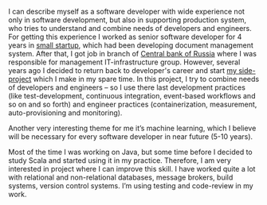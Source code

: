 I can describe myself as a software developer with wide experience not only in software development, but also in supporting production system, who tries to understand and combine needs of developers and engineers. For getting this experience I worked as senior software developer for 4 years in [small startup](http://www.magnetosoft.ru), which had been developing document management system. After that, I got job in branch of [Central bank of Russia](www.cbr.ru) where I was responsible for management IT-infrastructure group. However, several years ago I decided to return back to developer's career and start [my side-project](https://fedor-malyshkin.github.io/story_line2_build/) which I make in my spare time. In this project, I try to combine needs of developers and engineers – so I use there last development practices (like test-development, continuous integration, event-based workflows and so on and so forth) and engineer practices (containerization, measurement, auto-provisioning and monitoring).

Another very interesting theme for me it’s machine learning, which I believe will be necessary for every software developer in near future (5-10 years).

Most of the time I was working on Java, but some time before I decided to study Scala and started using it in my practice. Therefore, I am very interested in project where I can improve this skill. I have worked quite a lot with relational and non-relational databases, message brokers, build systems, version control systems. I’m using testing and code-review in my work.
